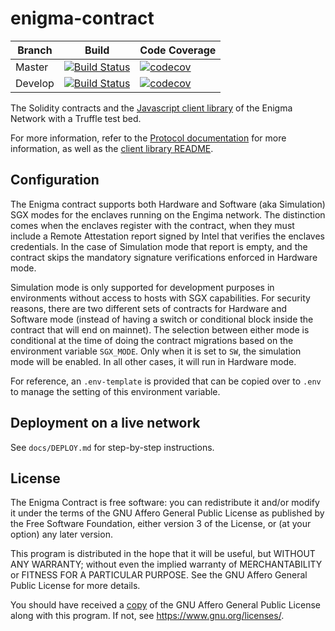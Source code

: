 # enigma-contract

| Branch | Build | Code Coverage | 
|--------|-------|---------------|
| Master | [![Build Status](https://travis-ci.org/enigmampc/enigma-contract.svg?branch=master)](https://travis-ci.org/enigmampc/enigma-contract) | [![codecov](https://codecov.io/gh/enigmampc/enigma-contract/branch/master/graph/badge.svg?token=mhsubU24ud)](https://codecov.io/gh/enigmampc/enigma-contract) |
| Develop | [![Build Status](https://travis-ci.org/enigmampc/enigma-contract.svg?branch=develop)](https://travis-ci.org/enigmampc/enigma-contract) | [![codecov](https://codecov.io/gh/enigmampc/enigma-contract/branch/develop/graph/badge.svg?token=mhsubU24ud)](https://codecov.io/gh/enigmampc/enigma-contract) |

The Solidity contracts and the [Javascript client library](enigma-js/) of the Enigma Network with a Truffle test bed. 

For more information, refer to the [Protocol documentation](https://enigma.co/protocol) for more information, as well as the [client library README](enigma-js/README.md).

## Configuration

The Enigma contract supports both Hardware and Software (aka Simulation) SGX modes for the enclaves running on the Engima network. The distinction comes when the enclaves register with the contract, when they must include a Remote Attestation report signed by Intel that verifies the enclaves credentials. In the case of Simulation mode that report is empty, and the contract skips the mandatory signature verifications enforced in Hardware mode.

Simulation mode is only supported for development purposes in environments without access to hosts with SGX capabilities. For security reasons, there are two different sets of contracts for Hardware and Software mode (instead of having a switch or conditional block inside the contract that will end on mainnet). The selection between either mode is conditional at the time of doing the contract migrations based on the environment variable `SGX_MODE`. Only when it is set to `SW`, the simulation mode will be enabled. In all other cases, it will run in Hardware mode.

For reference, an `.env-template` is provided that can be copied over to `.env` to manage the setting of this environment variable.

## Deployment on a live network

See `docs/DEPLOY.md` for step-by-step instructions.

## License

The Enigma Contract is free software: you can redistribute it and/or modify it under the terms of the GNU Affero General Public License as published by
the Free Software Foundation, either version 3 of the License, or (at your option) any later version.

This program is distributed in the hope that it will be useful, but WITHOUT ANY WARRANTY; without even the implied warranty of MERCHANTABILITY or FITNESS FOR A PARTICULAR PURPOSE.  See the GNU Affero General Public License for more details.

You should have received a [copy](LICENSE) of the GNU Affero General Public License along with this program.  If not, see <https://www.gnu.org/licenses/>.
